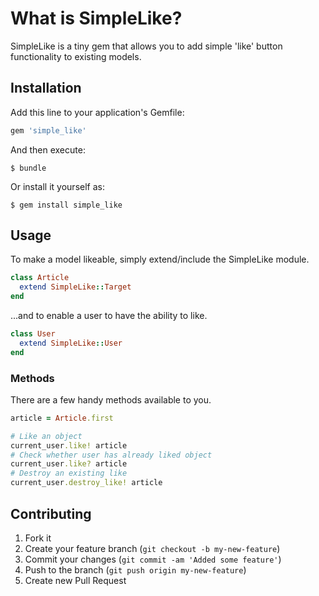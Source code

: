 # What is SimpleLike?

SimpleLike is a tiny gem that allows you to add simple 'like' button functionality to existing models.

## Installation

Add this line to your application's Gemfile:

```ruby
gem 'simple_like'
```

And then execute:

    $ bundle

Or install it yourself as:

    $ gem install simple_like

## Usage

To make a model likeable, simply extend/include the SimpleLike module.

```ruby
class Article
  extend SimpleLike::Target
end
```

...and to enable a user to have the ability to like.

```ruby
class User
  extend SimpleLike::User
end
```

### Methods

There are a few handy methods available to you.

```ruby
article = Article.first

# Like an object
current_user.like! article
# Check whether user has already liked object
current_user.like? article
# Destroy an existing like
current_user.destroy_like! article
```

## Contributing

1. Fork it
2. Create your feature branch (`git checkout -b my-new-feature`)
3. Commit your changes (`git commit -am 'Added some feature'`)
4. Push to the branch (`git push origin my-new-feature`)
5. Create new Pull Request
